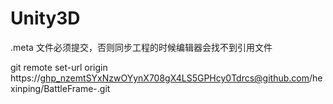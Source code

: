 # Unity3D

.meta 文件必须提交，否则同步工程的时候编辑器会找不到引用文件



git remote set-url origin https://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@github.com/hexinping/BattleFrame-.git